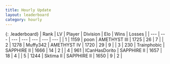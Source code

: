 ```yaml
---
title: Hourly Update
layout: leaderboard
category: hourly
---
```


{: .leaderboard}
| Rank | LV | Player | Division | Elo | Wins | Losses |
| --- | --- | --- | --- | --- | --- | --- |
| <span data-change="0">1</span> | 1159 | <span title="ID: 540690">poon</span> | AMETHYST III | <span data-change="-14">1725</span> | <span data-change="2">26</span> | <span data-change="3">7</span> |
| <span data-change="7">2</span> | 1278 | <span title="ID: 720567">Muffy342</span> | AMETHYST IV | <span data-change="106">1720</span> | <span data-change="10">29</span> | <span data-change="1">9</span> |
| <span data-change="-1">3</span> | 230 | <span title="ID: 744981">Trainphobic</span> | SAPPHIRE II | <span data-change="0">1666</span> | <span data-change="0">14</span> | <span data-change="0">2</span> |
| <span data-change="-1">4</span> | 961 | <span title="ID: 415713">ICanHasDorito</span> | SAPPHIRE II | <span data-change="0">1657</span> | <span data-change="0">18</span> | <span data-change="0">4</span> |
| <span data-change="-1">5</span> | 1244 | <span title="ID: 402846">Sktima II</span> | SAPPHIRE II | <span data-change="0">1650</span> | <span data-change="0">9</span> | <span data-change="0">2</span> |